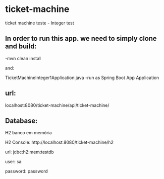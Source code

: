 # ticket-machine
ticket machine teste - Integer test


## In order to run this app. we need to simply clone and build: 
-mvn clean install

and:

TicketMachineInteger1Application.java
-run as Spring Boot App Application

## url:
localhost:8080/ticket-machine/api/ticket-machine/<text-to-type>
  
## Database:
H2 banco em memória
  
H2 Console: http://localhost:8080/ticket-machine/h2 
  
  url: jdbc:h2:mem:testdb
  
  user: sa
  
  password: password
